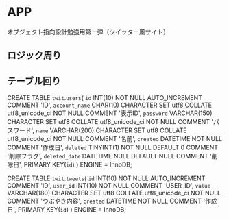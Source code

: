 # APP

オブジェクト指向設計勉強用第一弾（ツイッター風サイト）


## ロジック周り

## テーブル回り

CREATE TABLE `twit`.`users`(
    `id` INT(10) NOT NULL AUTO_INCREMENT COMMENT 'ID',
    `account_name` CHAR(10) CHARACTER
SET
    utf8 COLLATE utf8_unicode_ci NOT NULL COMMENT '表示ID',
    `password` VARCHAR(150) CHARACTER
SET
    utf8 COLLATE utf8_unicode_ci NOT NULL COMMENT 'パスワード',
    `name` VARCHAR(200) CHARACTER
SET
    utf8 COLLATE utf8_unicode_ci NOT NULL COMMENT '名前',
    `created` DATETIME NOT NULL COMMENT '作成日',
    `deleted` TINYINT(1) NOT NULL DEFAULT 0 COMMENT '削除フラグ',
    `deleted_date` DATETIME NULL DEFAULT NULL COMMENT '削除日',
    PRIMARY KEY(`id`)
) ENGINE = InnoDB;

CREATE TABLE `twit`.`tweets`(
    `id` INT(10) NOT NULL AUTO_INCREMENT COMMENT 'ID',
    `user_id` INT(10) NOT NULL COMMENT 'USER_ID',
    `value` VARCHAR(180) CHARACTER
SET
    utf8 COLLATE utf8_unicode_ci NOT NULL COMMENT 'つぶやき内容',
    `created` DATETIME NOT NULL COMMENT '作成日',
    PRIMARY KEY(`id`)
) ENGINE = InnoDB;
